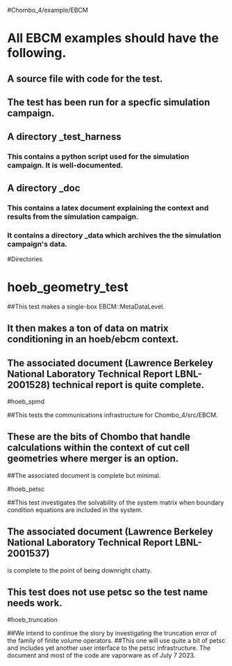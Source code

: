 #Chombo_4/example/EBCM

# All EBCM examples should have the following.
##  A source file with code for the test.
##  The test has been run for a specfic simulation campaign.
##  A directory _test_harness
### This contains a python script used for the simulation campaign.  It is well-documented.
##  A directory _doc 
### This contains a latex document explaining the context and results from the simulation campaign.
### It contains a directory _data which  archives the the simulation campaign's data.


#Directories

# hoeb_geometry_test
##This test makes a single-box EBCM::MetaDataLevel.
## It then makes a ton of data on matrix conditioning in an hoeb/ebcm context.
## The associated document (Lawrence Berkeley National Laboratory Technical Report LBNL-2001528) technical report is quite complete.   

#hoeb_spmd

##This tests the communications infrastructure for Chombo_4/src/EBCM.
## These are the bits of Chombo that handle calculations within the context of  cut cell geometries where merger is an option.
##The associated document is complete but minimal.

#hoeb_petsc

##This test investigates the solvability of the system matrix when boundary condition equations are included in the system.
## The associated document (Lawrence Berkeley National Laboratory Technical Report LBNL-2001537)
is complete to the point of being downright
chatty.
## This test does not use petsc so the test name needs work.

#hoeb_truncation

##We intend to continue the story by investigating the truncation error of
the family of finite volume operators.
##This one will use quite a bit
of petsc and includes yet another user interface to the petsc
infrastructure.   The document and most of the code 
are vaporware as of July 7 2023.
